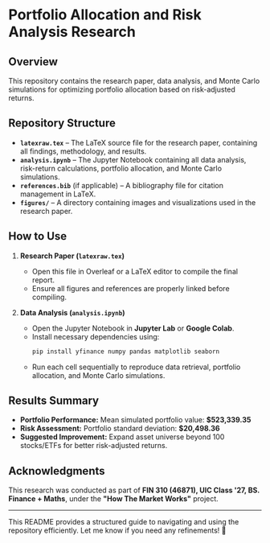 # **Portfolio Allocation and Risk Analysis Research**

## **Overview**
This repository contains the research paper, data analysis, and Monte Carlo simulations for optimizing portfolio allocation based on risk-adjusted returns.

## **Repository Structure**
- **`latexraw.tex`** – The LaTeX source file for the research paper, containing all findings, methodology, and results.
- **`analysis.ipynb`** – The Jupyter Notebook containing all data analysis, risk-return calculations, portfolio allocation, and Monte Carlo simulations.
- **`references.bib`** (if applicable) – A bibliography file for citation management in LaTeX.
- **`figures/`** – A directory containing images and visualizations used in the research paper.

## **How to Use**
1. **Research Paper (`latexraw.tex`)**  
   - Open this file in Overleaf or a LaTeX editor to compile the final report.
   - Ensure all figures and references are properly linked before compiling.

2. **Data Analysis (`analysis.ipynb`)**  
   - Open the Jupyter Notebook in **Jupyter Lab** or **Google Colab**.
   - Install necessary dependencies using:
     ```bash
     pip install yfinance numpy pandas matplotlib seaborn
     ```
   - Run each cell sequentially to reproduce data retrieval, portfolio allocation, and Monte Carlo simulations.

## **Results Summary**
- **Portfolio Performance:** Mean simulated portfolio value: **\$523,339.35**  
- **Risk Assessment:** Portfolio standard deviation: **\$20,498.36**  
- **Suggested Improvement:** Expand asset universe beyond 100 stocks/ETFs for better risk-adjusted returns.

## **Acknowledgments**
This research was conducted as part of **FIN 310 (46871), UIC Class '27, BS. Finance + Maths**, under the **"How The Market Works"** project.

---

This README provides a structured guide to navigating and using the repository efficiently. Let me know if you need any refinements! 🚀

